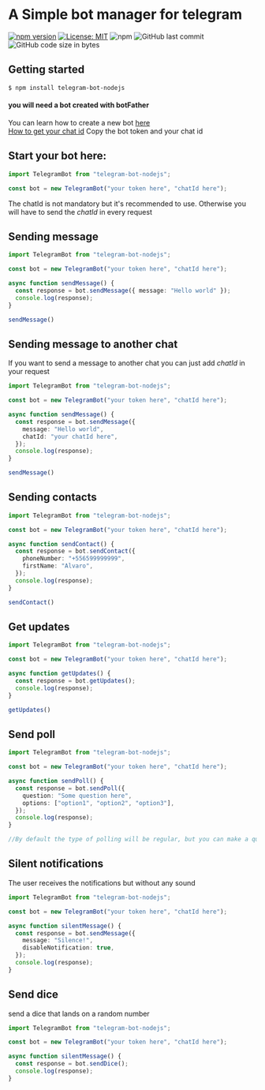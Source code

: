 # A Simple bot manager for telegram

[![npm version](https://badge.fury.io/js/telegram-bot-nodejs.svg)](https://badge.fury.io/js/telegram-bot-nodejs)
[![License: MIT](https://img.shields.io/badge/License-MIT-yellow.svg)](https://opensource.org/licenses/MIT)
![npm](https://img.shields.io/npm/dw/telegram-bot-nodejs)
![GitHub last commit](https://img.shields.io/github/last-commit/alvaroBegnini/bot-manager-telegram)
![GitHub code size in bytes](https://img.shields.io/github/languages/code-size/alvaroBegnini/bot-manager-telegram)

## **Getting started**

```
$ npm install telegram-bot-nodejs
```

#### you will need a bot created with botFather

You can learn how to create a new bot [here](https://core.telegram.org/bots#6-botfather)\
[How to get your chat id](https://stackoverflow.com/questions/32423837/telegram-bot-how-to-get-a-group-chat-id)
Copy the bot token and your chat id

## Start your bot here:

```typescript
import TelegramBot from "telegram-bot-nodejs";

const bot = new TelegramBot("your token here", "chatId here");
```

The chatId is not mandatory but it's recommended to use.
Otherwise you will have to send the _chatId_ in every request

## **Sending message**

```typescript
import TelegramBot from "telegram-bot-nodejs";

const bot = new TelegramBot("your token here", "chatId here");

async function sendMessage() {
  const response = bot.sendMessage({ message: "Hello world" });
  console.log(response);
}

sendMessage()
```

## **Sending message to another chat**

If you want to send a message to another chat you can just add _chatId_ in your request

```typescript
import TelegramBot from "telegram-bot-nodejs";

const bot = new TelegramBot("your token here", "chatId here");

async function sendMessage() {
  const response = bot.sendMessage({
    message: "Hello world",
    chatId: "your chatId here",
  });
  console.log(response);
}

sendMessage()
```

## **Sending contacts**

```typescript
import TelegramBot from "telegram-bot-nodejs";

const bot = new TelegramBot("your token here", "chatId here");

async function sendContact() {
  const response = bot.sendContact({
    phoneNumber: "+556599999999",
    firstName: "Alvaro",
  });
  console.log(response);
}

sendContact()
```

## **Get updates**

```typescript
import TelegramBot from "telegram-bot-nodejs";

const bot = new TelegramBot("your token here", "chatId here");

async function getUpdates() {
  const response = bot.getUpdates();
  console.log(response);
}

getUpdates()
```

## **Send poll**

```typescript
import TelegramBot from "telegram-bot-nodejs";

const bot = new TelegramBot("your token here", "chatId here");

async function sendPoll() {
  const response = bot.sendPoll({
    question: "Some question here",
    options: ["option1", "option2", "option3"],
  });
  console.log(response);
}

//By default the type of polling will be regular, but you can make a quiz with {type: "quiz"}
```

## **Silent notifications**

The user receives the notifications but without any sound

```typescript
import TelegramBot from "telegram-bot-nodejs";

const bot = new TelegramBot("your token here", "chatId here");

async function silentMessage() {
  const response = bot.sendMessage({
    message: "Silence!",
    disableNotification: true,
  });
  console.log(response);
}
```

## **Send dice**

send a dice that lands on a random number

```typescript
import TelegramBot from "telegram-bot-nodejs";

const bot = new TelegramBot("your token here", "chatId here");

async function silentMessage() {
  const response = bot.sendDice();
  console.log(response);
}
```
